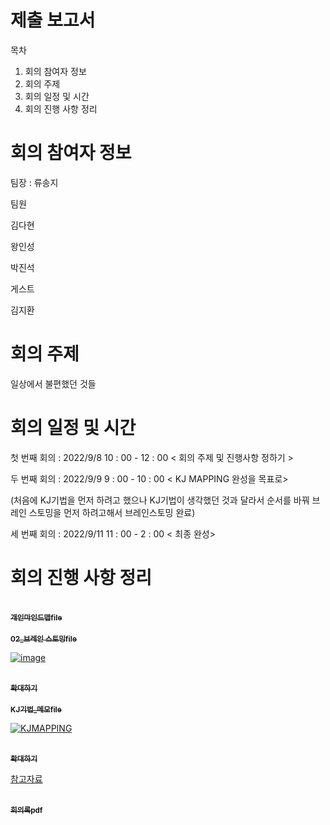 # 제출 보고서

목차

1. 회의 참여자 정보
2. 회의 주제
3. 회의 일정 및 시간
4. 회의 진행 사항 정리

# 회의 참여자 정보

팀장 : 류송지

팀원

김다현

왕인성

박진석
 
게스트

김지환
# 회의 주제

일상에서 불편했던 것들

# 회의 일정 및 시간

 첫 번째 회의 : 2022/9/8 10 : 00 - 12 : 00 < 회의 주제 및 진행사항 정하기 >
 
 두 번째 회의 : 2022/9/9 9 : 00 - 10 : 00 < KJ MAPPING 완성을 목표로>
 
 (처음에 KJ기법을 먼저 하려고 했으나 KJ기법이 생각했던 것과 달라서 순서를 바꿔 브레인 스토밍을 먼저 하려고해서 브레인스토밍 완료)
 
 세 번째 회의 : 2022/9/11 11 : 00 - 2 : 00 < 최종 완성>
# 회의 진행 사항 정리
 


</table>
<tr>
<td align="center"><a href="https://github.com/ryusongji/new-stone-king-s/tree/main/%EA%B0%9C%EC%9D%B8%20%EB%A7%88%EC%9D%B8%EB%93%9C%EB%A7%B5">
<br /><sub><b>개인마인드맵file</b></sub></a><br /><a href="https://github.com/ryusongji/new-stone-king-s/tree/main/%EA%B0%9C%EC%9D%B8%20%EB%A7%88%EC%9D%B8%EB%93%9C%EB%A7%B5" title="Code">
</tr>

</table>
<tr>
<td align="center"><a href="https://github.com/ryusongji/new-stone-king-s/tree/main/02_%EB%B8%8C%EB%A0%88%EC%9D%B8%20%EC%8A%A4%ED%86%A0%EB%B0%8D">
<br /><sub><b>02_브레인 스토밍file</b></sub></a><br /><a href="https://github.com/ryusongji/new-stone-king-s/tree/main/02_%EB%B8%8C%EB%A0%88%EC%9D%B8%20%EC%8A%A4%ED%86%A0%EB%B0%8D" title="Code">
</tr>

 ![image](https://user-images.githubusercontent.com/53076307/189537207-22da66b9-b615-45e0-989a-26ad13c0b6f1.png)
 
</table>
<tr>
<td align="center"><a href="https://github.com/ryusongji/new-stone-king-s/blob/main/%EC%9D%B4%EB%AF%B8%EC%A7%80%ED%8C%8C%EC%9D%BC/KJ%EA%B8%B0%EB%B2%95.png">
<br /><sub><b>확대하기</b></sub></a><br /><a href="https://github.com/ryusongji/new-stone-king-s/tree/main/KJ%EA%B8%B0%EB%B2%95_%EB%A9%94%EB%AA%A8" title="Code">
</tr>

</table>
<tr>
<td align="center"><a href="https://github.com/ryusongji/new-stone-king-s/tree/main/KJ%EA%B8%B0%EB%B2%95_%EB%A9%94%EB%AA%A8">
<br /><sub><b>KJ기법_메모file</b></sub></a><br /><a href="https://github.com/ryusongji/new-stone-king-s/tree/main/KJ%EA%B8%B0%EB%B2%95_%EB%A9%94%EB%AA%A8" title="Code">
</tr>

![KJMAPPING](https://user-images.githubusercontent.com/53076307/189951930-ca53a64c-1496-44d9-9fc4-b408c857a6b3.jpg)

</table>
<tr>
<td align="center"><a href="https://github.com/ryusongji/new-stone-king-s/blob/main/05_%EA%B2%B0%EA%B3%BC%EB%AC%BC/KJMAPPING.jpg">
<br /><sub><b>확대하기</b></sub></a><br /><a href="https://github.com/ryusongji/new-stone-king-s/blob/main/05_%EA%B2%B0%EA%B3%BC%EB%AC%BC/KJMAPPING.jpg" title="Code">
</tr>


 참고자료
 
</table>
<tr>
<td align="center"><a href="https://github.com/ryusongji/new-stone-king-s/tree/main/00_%ED%9A%8C%EC%9D%98%EB%A1%9D">
<br /><sub><b>회의록pdf</b></sub></a><br /><a href="https://github.com/ryusongji/new-stone-king-s/tree/main/00_%ED%9A%8C%EC%9D%98%EB%A1%9D" title="Code">
</tr>

